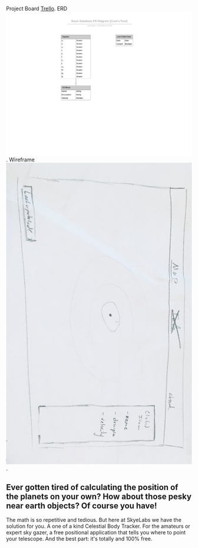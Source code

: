 Project Board [Trello](https://trello.com/b/gq69Rkk2/projectocuatro).
ERD ![ERD](/erdandwf/ERD.png).
Wireframe ![Wireframe](./erdandwf/wf.jpg).

## Ever gotten tired of calculating the position of the planets on your own? How about those pesky near earth objects? Of course you have! 
The math is so repetitive and tedious. But here at SkyeLabs we have the solution for you. A one of a kind Celestial Body Tracker. 
For the amateurs or expert sky gazer, a free positional application that tells you where to point your telescope. 
And the best part: it's totally and 100% free.




